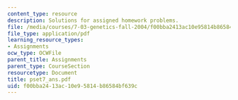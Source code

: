 ```yaml
---
content_type: resource
description: Solutions for assigned homework problems.
file: /media/courses/7-03-genetics-fall-2004/f00bba2413ac10e95814b86584bf639c_pset7_ans.pdf
file_type: application/pdf
learning_resource_types:
- Assignments
ocw_type: OCWFile
parent_title: Assignments
parent_type: CourseSection
resourcetype: Document
title: pset7_ans.pdf
uid: f00bba24-13ac-10e9-5814-b86584bf639c
---
```

